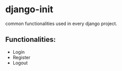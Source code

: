 # django-init
common functionalities used in every django project.

## Functionalities:
- Login
- Register
- Logout
